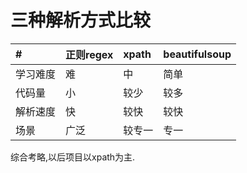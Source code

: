 三种解析方式比较
===
|#|正则regex  |  xpath   |   beautifulsoup |
|:---------|:--------|:--------|:--------|
|学习难度|难|中|简单|
|代码量|小|较少|较多|
|解析速度|快|较快|较快|
|场景|广泛|较专一|专一| 

综合考略,以后项目以xpath为主.